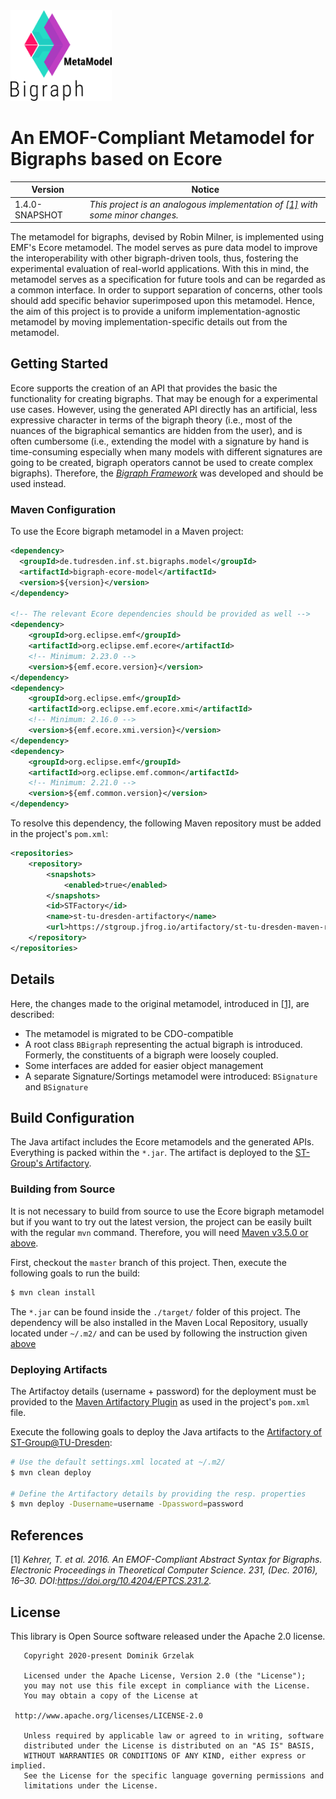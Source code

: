 <img src="./etc/logo-bigraph-metamodel-dark.png" style="zoom:90%;" />

# An EMOF-Compliant Metamodel for Bigraphs based on Ecore


Version | Notice | 
--- | ---
|1.4.0-SNAPSHOT| *This project is an analogous implementation of [[1]](#References) with some minor changes.*|


The metamodel for bigraphs, devised by Robin Milner, is implemented using EMF's Ecore metamodel. 
The model serves as pure data model to improve the interoperability with other bigraph-driven tools, thus, fostering the experimental evaluation of real-world applications. 
With this in mind, the metamodel serves as a specification for future tools and can be regarded as a common interface. 
In order to support separation of concerns, other tools should add specific behavior superimposed upon this metamodel. 
Hence, the aim of this project is to provide a uniform implementation-agnostic metamodel by moving implementation-specific details out from the metamodel.

## Getting Started

Ecore supports the creation of an API that provides the basic the functionality for creating bigraphs.
 That may be enough for a experimental use cases. 
However, using the generated API directly has an artificial, less expressive character in terms of the bigraph theory (i.e., most of the nuances of the bigraphical semantics are hidden from the user), and is often cumbersome (i.e., extending the model with a signature by hand is time-consuming especially when many models with different signatures are going to be created, bigraph operators cannot be used to create complex bigraphs). 
Therefore, the [*Bigraph Framework*](https://git-st.inf.tu-dresden.de/bigraphs/bigraph-framework) was developed and should be used instead.

### Maven Configuration

To use the Ecore bigraph metamodel in a Maven project:
```xml
<dependency>
  <groupId>de.tudresden.inf.st.bigraphs.model</groupId>
  <artifactId>bigraph-ecore-model</artifactId>
  <version>${version}</version>
</dependency>

<!-- The relevant Ecore dependencies should be provided as well -->
<dependency>
    <groupId>org.eclipse.emf</groupId>
    <artifactId>org.eclipse.emf.ecore</artifactId>
    <!-- Minimum: 2.23.0 -->
    <version>${emf.ecore.version}</version>
</dependency>
<dependency>
    <groupId>org.eclipse.emf</groupId>
    <artifactId>org.eclipse.emf.ecore.xmi</artifactId>
    <!-- Minimum: 2.16.0 -->
    <version>${emf.ecore.xmi.version}</version>
</dependency>
<dependency>
    <groupId>org.eclipse.emf</groupId>
    <artifactId>org.eclipse.emf.common</artifactId>
    <!-- Minimum: 2.21.0 -->
    <version>${emf.common.version}</version>
</dependency>
```

To resolve this dependency, the following Maven repository must be added in the project's `pom.xml`:

```xml
<repositories>
    <repository>
        <snapshots>
            <enabled>true</enabled>
        </snapshots>
        <id>STFactory</id>
        <name>st-tu-dresden-artifactory</name>
        <url>https://stgroup.jfrog.io/artifactory/st-tu-dresden-maven-repository/</url>
    </repository>
</repositories>
```

## Details

Here, the changes made to the original metamodel, introduced in [[1]](#References), are described:

- The metamodel is migrated to be CDO-compatible
- A root class `BBigraph` representing the actual bigraph is introduced. Formerly, the constituents of a bigraph were loosely coupled.
- Some interfaces are added for easier object management
- A separate Signature/Sortings metamodel were introduced: `BSignature` and `BSignature`


## Build Configuration

The Java artifact includes the Ecore metamodels and the generated APIs. 
Everything is packed within the `*.jar`. 
The artifact is deployed to the [ST-Group's Artifactory](https://stgroup.jfrog.io/).

### Building from Source

It is not necessary to build from source to use the Ecore bigraph metamodel but 
if you want to try out the latest version, the project can be easily built 
with the regular `mvn` command. Therefore, you will need 
[Maven v3.5.0 or above](https://maven.apache.org/run-maven/index.html).

First, checkout the `master` branch of this project.
Then, execute the following goals to run the build:
```bash
$ mvn clean install
```
The `*.jar` can be found inside the `./target/` folder of this project.
The dependency will be also installed in the Maven Local Repository, usually located under `~/.m2/` and 
can be used by following the instruction given [above](#Maven-Configuration)


### Deploying Artifacts

The Artifactoy details (username + password) for the deployment must be provided to the 
[Maven Artifactory Plugin](https://www.jfrog.com/confluence/display/JFROG/Maven+Artifactory+Plugin) as used in
the project's `pom.xml` file.

Execute the following goals to deploy the Java artifacts to the [Artifactory of ST-Group@TU-Dresden](https://stgroup.jfrog.io/):

```bash
# Use the default settings.xml located at ~/.m2/
$ mvn clean deploy

# Define the Artifactory details by providing the resp. properties
$ mvn deploy -Dusername=username -Dpassword=password
```



## References

[1] _Kehrer, T. et al. 2016. An EMOF-Compliant Abstract Syntax for Bigraphs. Electronic Proceedings in Theoretical Computer Science. 231, (Dec. 2016), 16–30. DOI:https://doi.org/10.4204/EPTCS.231.2._

## License

This library is Open Source software released under the Apache 2.0 license.

```text
   Copyright 2020-present Dominik Grzelak

   Licensed under the Apache License, Version 2.0 (the "License");
   you may not use this file except in compliance with the License.
   You may obtain a copy of the License at

 http://www.apache.org/licenses/LICENSE-2.0

   Unless required by applicable law or agreed to in writing, software
   distributed under the License is distributed on an "AS IS" BASIS,
   WITHOUT WARRANTIES OR CONDITIONS OF ANY KIND, either express or implied.
   See the License for the specific language governing permissions and
   limitations under the License. 
```



